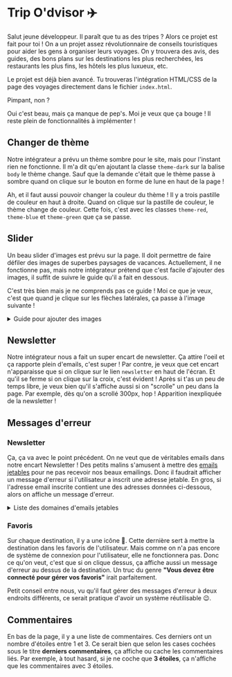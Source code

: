 # Trip O'dvisor :airplane:

Salut jeune développeur. Il paraît que tu as des tripes ? Alors ce projet est fait pour toi !
On a un projet assez révolutionnaire de conseils touristiques pour aider les gens à organiser leurs voyages. On y trouvera des avis, des guides, des bons plans sur les destinations les plus recherchées, les restaurants les plus fins, les hôtels les plus luxueux, etc.

Le projet est déjà bien avancé. Tu trouveras l'intégration HTML/CSS  de la page des voyages directement dans le fichier `index.html`.

Pimpant, non ?

Oui c'est beau, mais ça manque de pep's. Moi je veux que ça bouge ! Il reste plein de fonctionnalités à implémenter !

## Changer de thème

Notre intégrateur a prévu un thème sombre pour le site, mais pour l'instant rien ne fonctionne. Il m'a dit qu'en ajoutant la classe `theme-dark` sur la balise `body` le thème change.
Sauf que la demande c'était que le thème passe à sombre quand on clique sur le bouton en forme de lune en haut de la page !

Ah, et il faut aussi pouvoir changer la couleur du thème ! Il y a trois pastille de couleur en haut à droite. Quand on clique sur la pastille de couleur, le thème change de couleur. Cette fois, c'est avec les classes `theme-red`, `theme-blue` et `theme-green` que ça se passe.


## Slider

Un beau slider d'images est prévu sur la page. Il doit permettre de faire défiler des images de superbes paysages de vacances.
Actuellement, il ne fonctionne pas, mais notre intégrateur prétend que c'est facile d'ajouter des images, il suffit de suivre le guide qu'il a fait en dessous.

C'est très bien mais je ne comprends pas ce guide ! Moi ce que je veux, c'est que quand je clique sur les flèches latérales, ça passe à l'image suivante !

<details>
  <summary>Guide pour ajouter des images</summary>
  
  Pour ajouter des images dans le slider, il suffit d'ajouter des balises `img` dans la section `.slider`.
  Chaque image doit avoir la classe `slider__img` pour être bien stylée et l'image affichée doit avoir en plus la classe `slider__img--current`.
  
  
  Voici un exemple de slider avec les images générées : 
  
  ```html
   <section class="slider">
        <!-- la classe slider__img--current permet d'afficher l'image -->
        <img class="slider__img slider__img--current" src="img/ocean.jpg" alt="Partir à la plage">
        <!-- sans la classe, l'image est cachée -->
        <img class="slider__img" src="img/ski.jpg" alt="Partir à la montagne">
        <img class="slider__img" src="img/city.jpg" alt="Partir à l'étranger">
     
        <button class="btn slider__btn" type="button" aria-label="Précédent">&lt;</button>
        <button class="btn slider__btn" type="button" aria-label="Suivant">&gt;</button>
    </section>
  ```
  
  Le mieux c'est d'utiliser un tableau avec le nom de l'image pour générer les balises automatiquement avec JS 😉
  
  Exemple de tableau : 
  
  ```js
  const sliderImages = [
     'ocean.jpg',
     'ski.jpg',
     'city.jpg'
  ];
  ```
  
</details>

## Newsletter

Notre intégrateur nous a fait un super encart de newsletter. Ça attire l'oeil et ça rapporte plein d'emails, c'est super !
Par contre, je veux que cet encart n'apparaisse que si on clique sur le lien `newsletter` en haut de l'écran. Et qu'il se ferme si on clique sur la croix, c'est évident !
Après si t'as un peu de temps libre, je veux bien qu'il s'affiche aussi si on "scrolle" un peu dans la page. Par exemple, dès qu'on a scrollé 300px, hop ! Apparition inexpliquée de la newsletter !


## Messages d'erreur

### Newsletter 

Ça, ça va avec le point précédent. On ne veut que de véritables emails dans notre encart Newsletter ! 
Des petits malins s'amusent à mettre des [emails jetables](https://yopmail.com/fr/) pour ne pas recevoir nos beaux emailings. Donc il faudrait afficher un message d'erreur si l'utilisateur a inscrit une adresse jetable. 
En gros, si l'adresse email inscrite contient une des adresses données ci-dessous, alors on affiche un message d'erreur.

<details>
  <summary>Liste des domaines d'emails jetables</summary>
  
  ```js
  const forbiddenDomains = [
    '@yopmail.com',
    '@yopmail.fr',
    '@yopmail.net',
    '@cool.fr.nf',
    '@jetable.fr.nf',
    '@courriel.fr.nf',
    '@moncourrier.fr.nf',
    '@monemail.fr.nf',
    '@monmail.fr.nf',
    '@hide.biz.st',
    '@mymail.infos.st',
  ]
  ```
</details>

### Favoris

Sur chaque destination, il y a une icône 💚. Cette dernière sert à mettre la destination dans les favoris de l'utilisateur. Mais comme on n'a pas encore de système de connexion pour l'utilisateur, elle ne fonctionnera pas.
Donc ce qu'on veut, c'est que si on clique dessus, ça affiche aussi un message d'erreur au dessus de la destination.
Un truc du genre **"Vous devez être connecté pour gérer vos favoris"** irait parfaitement.

Petit conseil entre nous, vu qu'il faut gérer des messages d'erreur à deux endroits différents, ce serait pratique d'avoir un système réutilisable 😉.

## Commentaires

En bas de la page, il y a une liste de commentaires.  Ces derniers ont un nombre d'étoiles entre 1 et 3. Ce serait bien que selon les cases cochées sous le titre **derniers commentaires**, ça affiche ou cache les commentaires liés.
Par exemple, à tout hasard, si je ne coche que **3 étoiles**, ça n'affiche que les commentaires avec 3 étoiles.
